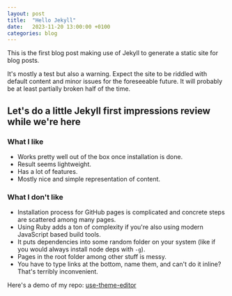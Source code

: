 ```yaml
---
layout: post
title:  "Hello Jekyll"
date:   2023-11-20 13:00:00 +0100
categories: blog
---
```


This is the first blog post making use of Jekyll to generate a static site for blog posts.

It's mostly a test but also a warning.
Expect the site to be riddled with default content and minor issues for the foreseeable future.
It will probably be at least partially broken half of the time.

## Let's do a little Jekyll first impressions review while we're here

### What I like
* Works pretty well out of the box once installation is done.
* Result seems lightweight.
* Has a lot of features.
* Mostly nice and simple representation of content.

### What I don't like
* Installation process for GitHub pages is complicated and concrete steps are scattered among many pages.
* Using Ruby adds a ton of complexity if you're also using modern JavaScript based build tools.
* It puts dependencies into some random folder on your system (like if you would always install node deps with `-g`).
* Pages in the root folder among other stuff is messy.
* You have to type links at the bottom, name them, and can't do it inline? That's terribly inconvenient.

Here's a demo of my repo: [use-theme-editor][myrepodemo]

[myrepodemo]: https://inwerpsel.github.io/use-theme-editor/demo/openprops/home/